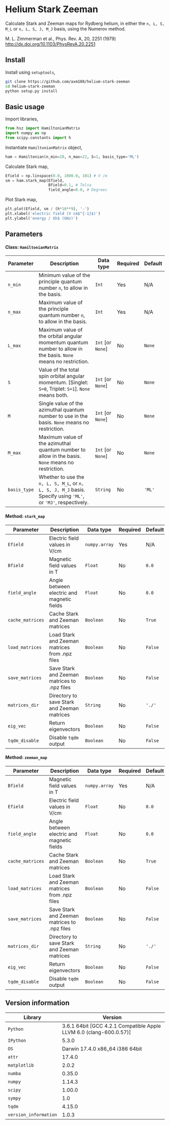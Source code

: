 Helium Stark Zeeman
===============

Calculate Stark and Zeeman maps for Rydberg helium, in either the `n, L, S, M_L` or `n, L, S, J, M_J` basis, using the
Numerov method.

M. L. Zimmerman et al., Phys. Rev. A, 20, 2251 (1979)
http://dx.doi.org/10.1103/PhysRevA.20.2251

Install
-------

Install using `setuptools`,
```bash
git clone https://github.com/axm108/helium-stark-zeeman
cd helium-stark-zeeman
python setup.py install
```

Basic usage
-------

Import libraries,
```python
from hsz import HamiltonianMatrix
import numpy as np
from scipy.constants import h
```
Instantiate `HamiltonianMatrix` object,
```python
ham = Hamiltonian(n_min=20, n_max=22, S=1, basis_type='ML')
```

Calculate Stark map,
```python
Efield = np.linspace(0.0, 1000.0, 101) # V /m
sm = ham.stark_map(Efield,
                   Bfield=0.1, # Telsa
                   field_angle=0.0, # Degrees
```

Plot Stark map,
```python
plt.plot(Efield, sm / (h*10**9), '-')
plt.xlabel('electric field (V cm$^{-1}$)')
plt.ylabel('energy / $h$ (GHz)')
```

Parameters
-------

#### Class: `HamiltonianMatrix`
| Parameter  | Description | Data type | Required | Default |
| ------------ | ------------ | ------------ | ------------ | ------------ |
| `n_min` | Minimum value of the principle quantum number `n`, to allow in the basis. | `Int` | Yes | N/A |
| `n_max` | Maximum value of the principle quantum number `n`, to allow in the basis. | `Int` | Yes | N/A |
| `L_max` | Maximum value of the orbital angular momentum quantum number to allow in the basis. `None` means no restriction. | `Int` [or `None`] | No | `None` |
| `S` | Value of the total spin orbital angular momentum. [Singlet: `S=0`, Triplet: `S=1`]. `None` means both.  | `Int` [or `None`] | No | `None` |
| `M` | Single value of the azimuthal quantum number to use in the basis. `None` means no restriction. | `Int` [or `None`] | No | `None` |
| `M_max` | Maximum value of the azimuthal quantum number to allow in the basis. `None` means no restriction. | `Int` [or `None`] | No | `None` |
| `basis_type` | Whether to use the `n, L, S, M_L`, or `n, L, S, J, M_J` basis. Specify using `'ML'`, or `'MJ'`, respectively. | `String` | No | `'ML'` |

#### Method: `stark_map`
| Parameter  | Description | Data type | Required | Default |
| ------------ | ------------ | ------------ | ------------ | ------------ |
| `Efield`  | Electric field values in V/cm | `numpy.array` | Yes  | N/A |
| `Bfield`  | Magnetic field values in T  | `Float`  | No  | `0.0` |
| `field_angle` | Angle between electric and magnetic fields | `Float` | No | `0.0` |
| `cache_matrices` | Cache Stark and Zeeman matrices | `Boolean` | No | `True` |
| `load_matrices` | Load Stark and Zeeman matrices from .npz files | `Boolean` | No | `False` |
| `save_matrices` | Save Stark and Zeeman matrices to .npz files | `Boolean` | No | `False` |
| `matrices_dir` | Directory to save Stark and Zeeman matrices | `String` | No | `'./'` |
| `eig_vec` | Return eigenvectors | `Boolean` | No | `False` |
| `tqdm_disable` | Disable `tqdm` output | `Boolean` | No | `False` |

#### Method: `zeeman_map`
| Parameter  | Description | Data type | Required | Default |
| ------------ | ------------ | ------------ | ------------ | ------------ |
| `Bfield`  | Magnetic field values in T | `numpy.array` | Yes  | N/A |
| `Efield`  | Electric field values in V/cm  | `Float`  | No  | `0.0` |
| `field_angle` | Angle between electric and magnetic fields | `Float` | No | `0.0` |
| `cache_matrices` | Cache Stark and Zeeman matrices | `Boolean` | No | `True` |
| `load_matrices` | Load Stark and Zeeman matrices from .npz files | `Boolean` | No | `False` |
| `save_matrices` | Save Stark and Zeeman matrices to .npz files | `Boolean` | No | `False` |
| `matrices_dir` | Directory to save Stark and Zeeman matrices | `String` | No | `'./'` |
| `eig_vec` | Return eigenvectors | `Boolean` | No | `False` |
| `tqdm_disable` | Disable `tqdm` output | `Boolean` | No | `False` |

Version information
-------------------

| Library  | Version |
| ------------ | ------------ |
| `Python`  | 3.6.1 64bit [GCC 4.2.1 Compatible Apple LLVM 6.0 (clang-600.0.57)] |
| `IPython` | 5.3.0 |
| `OS` | Darwin 17.4.0 x86_64 i386 64bit |
| `attr` | 17.4.0 |
| `matplotlib` | 2.0.2 |
| `numba` | 0.35.0 |
| `numpy` | 1.14.3 |
| `scipy` | 1.00.0 |
| `sympy` | 1.0 |
| `tqdm` | 4.15.0 |
| `version_information` | 1.0.3 |
